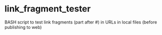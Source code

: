# link_fragment_tester
BASH script to test link fragments (part after #) in URLs in local files (before publishing to web)
